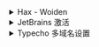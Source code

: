 <details>
    <summary>Hax - Woiden</summary>
1.需要卸载 Apache2
    
```shell
service apache2 stop 
systemctl disable apache2
```
    
2.安装 Curl
* Ubuntu/Debian 系统
    
```shell
apt-get update -y && apt-get install curl -y
```
    
* Centos 系统
    
```shell
yum update -y && yum install curl -y
```
    
3.BBR 加速脚本

```shell
bash <(curl -Lso- https://git.io/kernel.sh)
```
            
</details>

<details>
    <summary>JetBrains 激活</summary>
    
```sh
-javaagent:C:\Tools\jetbra\ja-netfilter.jar=jetbrains
```
    
</details>
    
<details>
    <summary>Typecho 多域名设置</summary>
* 在Typecho网站根目录下config.inc.php中加上
    
```php
/**开启动态域名/跨域补救**/
define('__TYPECHO_DYNAMIC_SITE_URL__',true);
```
    
</details>
